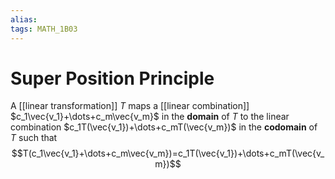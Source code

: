 ```yaml
---
alias:
tags: MATH_1B03
---
```

# Super Position Principle
A [[linear transformation]] $T$ maps a [[linear combination]] $c_1\vec{v_1}+\dots+c_m\vec{v_m}$ in the **domain** of $T$ to the linear combination $c_1T(\vec{v_1})+\dots+c_mT(\vec{v_m})$ in the **codomain** of $T$ such that
$$T(c_1\vec{v_1}+\dots+c_m\vec{v_m})=c_1T(\vec{v_1})+\dots+c_mT(\vec{v_m})$$